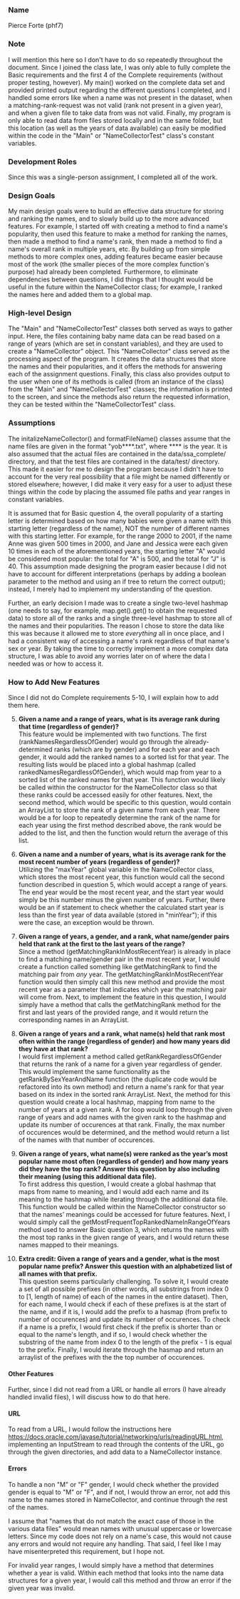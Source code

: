 ### Name  
Pierce Forte (phf7)

### Note  
I will mention this here so I don't have to do so repeatedly throughout the document. Since I joined the class late, I was only able to fully complete the Basic requirements and the first 4 of the Complete requirements (without proper testing, however). My main() worked on the complete data set and provided printed output regarding the different questions I completed, and I handled some errors like when a name was not present in the dataset, when a matching-rank-request was not valid (rank not present in a given year), and when a given file to take data from was not valid. Finally, my program is only able to read data from files stored locally and in the same folder, but this location (as well as the years of data available) can easily be modified within the code in the "Main" or "NameCollectorTest" class's constant variables.

### Development Roles  
Since this was a single-person assignment, I completed all of the work.

### Design Goals  
My main design goals were to build an effective data structure for storing and ranking the names, and to slowly build up to the more advanced features. For example, I started off with creating a method to find a name's popularity, then used this feature to make a method for ranking the names, then made a method to find a name's rank, then made a method to find a name's overall rank in multiple years, etc. By building up from simple methods to more complex ones, adding features became easier because most of the work (the smaller pieces of the more complex function's purpose) had already been completed. Furthermore, to eliminate dependencies between questions, I did things that I thought would be useful in the future within the NameCollector class; for example, I ranked the names here and added them to a global map.  

### High-level Design
The "Main" and "NameCollectorTest" classes both served as ways to gather input. Here, the files containing baby name data can be read based on a range of years (which are set in constant variables), and they are used to create a "NameCollector" object. This "NameCollector" class served as the processing aspect of the program. It creates the data structures that store the names and their popularities, and it offers the methods for answering each of the assignment questions. Finally, this class also provides output to the user when one of its methods is called (from an instance of the class) from the "Main" and "NameCollectorTest" classes; the information is printed to the screen, and since the methods also return the requested information, they can be tested within the "NameCollectorTest" class.

### Assumptions  
The initalizeNameCollector() and formatFileName() classes assume that the name files are given in the format "yob****.txt", where **** is the year. It is also assumed that the actual files are contained in the data/ssa_complete/ directory, and that the test files are contained in the data/test/ directory. This made it easier for me to design the program because I didn't have to account for the very real possibility that a file might be named differently or stored elsewhere; however, I did make it very easy for a user to adjust these things within the code by placing the assumed file paths and year ranges in constant variables.

It is assumed that for Basic question 4, the overall popularity of a starting letter is determined based on how many babies were given a name with this starting letter (regardless of the name), NOT the number of different names with this starting letter. For example, for the range 2000 to 2001, if the name Anne was given 500 times in 2000, and Jane and Jessica were each given 10 times in each of the aforementioned years, the starting letter "A" would be considered most popular: the total for "A" is 500, and the total for "J" is 40. This assumption made designing the program easier because I did not have to account for different interpretations (perhaps by adding a boolean parameter to the method and using an if tree to return the correct output); instead, I merely had to implement my understanding of the question.   

Further, an early decision I made was to create a single two-level hashmap (one needs to say, for example, map.get().get() to obtain the requested data) to store all of the ranks and a single three-level hashmap to store all of the names and their popularities. The reason I chose to store the data like this was because it allowed me to store *everything* all in once place, and I had a consistent way of accessing a name's rank regardless of that name's sex or year. By taking the time to correctly implement a more complex data structure, I was able to avoid any worries later on of where the data I needed was or how to access it.


### How to Add New Features  
Since I did not do Complete requirements 5-10, I will explain how to add them here.  

5) **Given a name and a range of years, what is its average rank during that time (regardless of gender)?**  
This feature would be implemented with two functions. The first (rankNamesRegardlessOfGender) would go through the already-determined ranks (which are by gender) and for each year and each gender, it would add the ranked names to a sorted list for that year. The resulting lists would be placed into a global hashmap (called rankedNamesRegardlessOfGender), which would map from year to a sorted list of the ranked names for that year. This function would likely be called within the constructor for the NameCollector class so that these ranks could be accessed easily for other features. Next, the second method, which would be specific to this question, would contain an ArrayList to store the rank of a given name from each year. There would be a for loop to repeatedly determine the rank of the name for each year using the first method described above, the rank would be added to the list, and then the function would return the average of this list.  
  
6) **Given a name and a number of years, what is its average rank for the most recent number of years (regardless of gender)?**  
Utilizing the "maxYear" global variable in the NameCollector class, which stores the most recent year, this function would call the second function described in question 5, which would accept a range of years. The end year would be the most recent year, and the start year would simply be this number minus the given number of years. Further, there would be an if statement to check whether the calculated start year is less than the first year of data available (stored in "minYear"); if this were the case, an exception would be thrown.  

7) **Given a range of years, a gender, and a rank, what name/gender pairs held that rank at the first to the last years of the range?**  
Since a method (getMatchingRankInMostRecentYear) is already in place to find a matching name/gender pair in the most recent year, I would create a function called something like getMatchingRank to find the matching pair from *any* year. The getMatchingRankInMostRecentYear function would then simply call this new method and provide the most recent year as a parameter that indicates which year the matching pair will come from. Next, to implement the feature in this question, I would simply have a method that calls the getMatchingRank method for the first and last years of the provided range, and it would return the corresponding names in an ArrayList.

8) **Given a range of years and a rank, what name(s) held that rank most often within the range (regardless of gender) and how many years did they have at that rank?**  
I would first implement a method called getRankRegardlessOfGender that returns the rank of a name for a given year regardless of gender. This would implement the same functionality as the getRankBySexYearAndName function (the duplicate code would be refactored into its own method) and return a name's rank for that year based on its index in the sorted rank ArrayList. Next, the method for this question would create a local hashmap, mapping from name to the number of years at a given rank. A for loop would loop through the given range of years and add names with the given rank to the hashmap and update its number of occurences at that rank. Finally, the max number of occurences would be determined, and the method would return a list of the names with that number of occurences.

9) **Given a range of years, what name(s) were ranked as the year’s most popular name most often (regardless of gender) and how many years did they have the top rank? Answer this question by also including their meaning (using this additional data file).**  
To first address this question, I would create a global hashmap that maps from name to meaning, and I would add each name and its meaning to the hashmap while iterating through the additional data file. This function would be called within the NameCollector constructor so that the names' meanings could be accessed for future features. Next, I would simply call the getMostFrequentTopRankedNameInRangeOfYears method used to answer Basic question 3, which returns the names with the most top ranks in the given range of years, and I would return these names mapped to their meanings.

10) **Extra credit: Given a range of years and a gender, what is the most popular name prefix? Answer this question with an alphabetized list of all names with that prefix.**   
This question seems particularly challenging. To solve it, I would create a set of all possible prefixes (in other words, all substrings from index 0 to [1, length of name) of each of the names in the entire dataset). Then, for each name, I would check if each of these prefixes is at the start of the name, and if it is, I would add the prefix to a hasmap (from prefix to number of occurences) and update its number of occurences. To check if a name is a prefix, I would first check if the prefix is shorter than or equal to the name's length, and if so, I would check whether the substring of the name from index 0 to the length of the prefix - 1 is equal to the prefix. Finally, I would iterate through the hasmap and return an arraylist of the prefixes with the the top number of occurences.

#### Other Features
Further, since I did not read from a URL or handle all errors (I have already handled invalid files), I will discuss how to do that here.

#### URL
To read from a URL, I would follow the instructions here https://docs.oracle.com/javase/tutorial/networking/urls/readingURL.html, implementing an InputStream to read through the contents of the URL, go through the given directories, and add data to a NameCollector instance.  

#### Errors
To handle a non "M" or "F" gender, I would check whether the provided gender is equal to "M" or "F", and if not, I would throw an error, not add this name to the names stored in NameCollector, and continue through the rest of the names.  

I assume that "names that do not match the exact case of those in the various data files" would mean names with unusual uppercase or lowercase letters. Since my code does not rely on a name's case, this would not cause any errors and would not require any handling. That said, I feel like I may have misenterpreted this requirement, but I hope not.  

For invalid year ranges, I would simply have a method that determines whether a year is valid. Within each method that looks into the name data structures for a given year, I would call this method and throw an error if the given year was invalid. 
